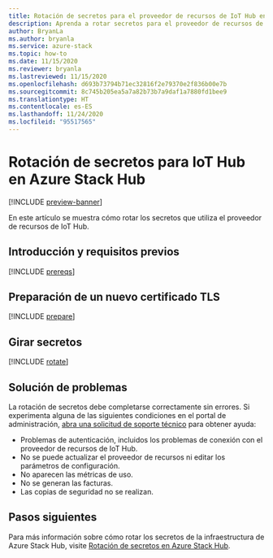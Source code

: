 ```yaml
---
title: Rotación de secretos para el proveedor de recursos de IoT Hub en Azure Stack Hub
description: Aprenda a rotar secretos para el proveedor de recursos de IoT Hub en Azure Stack Hub
author: BryanLa
ms.author: bryanla
ms.service: azure-stack
ms.topic: how-to
ms.date: 11/15/2020
ms.reviewer: bryanla
ms.lastreviewed: 11/15/2020
ms.openlocfilehash: d693b73794b71ec32816f2e79370e2f836b00e7b
ms.sourcegitcommit: 8c745b205ea5a7a82b73b7a9daf1a7880fd1bee9
ms.translationtype: HT
ms.contentlocale: es-ES
ms.lasthandoff: 11/24/2020
ms.locfileid: "95517565"
---
```

# <a name="how-to-rotate-secrets-for-iot-hub-on-azure-stack-hub"></a>Rotación de secretos para IoT Hub en Azure Stack Hub

[!INCLUDE [preview-banner](../includes/iot-hub-preview.md)]

En este artículo se muestra cómo rotar los secretos que utiliza el proveedor de recursos de IoT Hub.

## <a name="overview-and-prerequisites"></a>Introducción y requisitos previos

[!INCLUDE [prereqs](../includes/resource-provider-va-rotate-secrets-prereqs.md)]

## <a name="prepare-a-new-tls-certificate"></a>Preparación de un nuevo certificado TLS

[!INCLUDE [prepare](../includes/resource-provider-va-rotate-secrets-prepare.md)]

## <a name="rotate-secrets"></a>Girar secretos

[!INCLUDE [rotate](../includes/resource-provider-va-rotate-secrets-rotate.md)]

## <a name="troubleshooting"></a>Solución de problemas

La rotación de secretos debe completarse correctamente sin errores. Si experimenta alguna de las siguientes condiciones en el portal de administración, [abra una solicitud de soporte técnico](azure-stack-manage-basics.md#where-to-get-support) para obtener ayuda:

   - Problemas de autenticación, incluidos los problemas de conexión con el proveedor de recursos de IoT Hub.
   - No se puede actualizar el proveedor de recursos ni editar los parámetros de configuración.
   - No aparecen las métricas de uso.
   - No se generan las facturas.
   - Las copias de seguridad no se realizan.

## <a name="next-steps"></a>Pasos siguientes

Para más información sobre cómo rotar los secretos de la infraestructura de Azure Stack Hub, visite [Rotación de secretos en Azure Stack Hub](azure-stack-rotate-secrets.md).